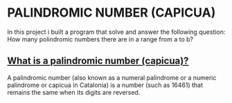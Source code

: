 # PALINDROMIC NUMBER (CAPICUA)
In this project i built a program that solve and answer the following question: How many polindromic numbers there are in a range from a to b?

## [What is a palindromic number (capicua)?](https://en.wikipedia.org/wiki/Palindromic_number)
A palindromic number (also known as a numeral palindrome or a numeric palindrome or capicua in Catalonia) is a number (such as 16461) that remains the same when its digits are reversed.
